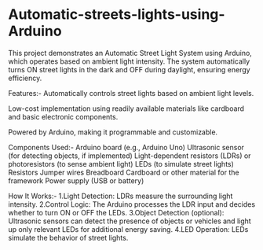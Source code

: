 # Automatic-streets-lights-using-Arduino
This project demonstrates an Automatic Street Light System using Arduino, which operates based on ambient light intensity. The system automatically turns ON street lights in the dark and OFF during daylight, ensuring energy efficiency.

Features:-
Automatically controls street lights based on ambient light levels.

Low-cost implementation using readily available materials like cardboard and basic electronic components.

Powered by Arduino, making it programmable and customizable.


Components Used:-
Arduino board (e.g., Arduino Uno)
Ultrasonic sensor (for detecting objects, if implemented)
Light-dependent resistors (LDRs) or photoresistors (to sense ambient light)
LEDs (to simulate street lights)
Resistors
Jumper wires
Breadboard
Cardboard or other material for the framework
Power supply (USB or battery)


How It Works:-
1.Light Detection: LDRs measure the surrounding light intensity.
2.Control Logic: The Arduino processes the LDR input and decides whether to turn ON or OFF the LEDs.
3.Object Detection (optional): Ultrasonic sensors can detect the presence of objects or vehicles and light up only relevant LEDs for additional energy saving.
4.LED Operation: LEDs simulate the behavior of street lights.
